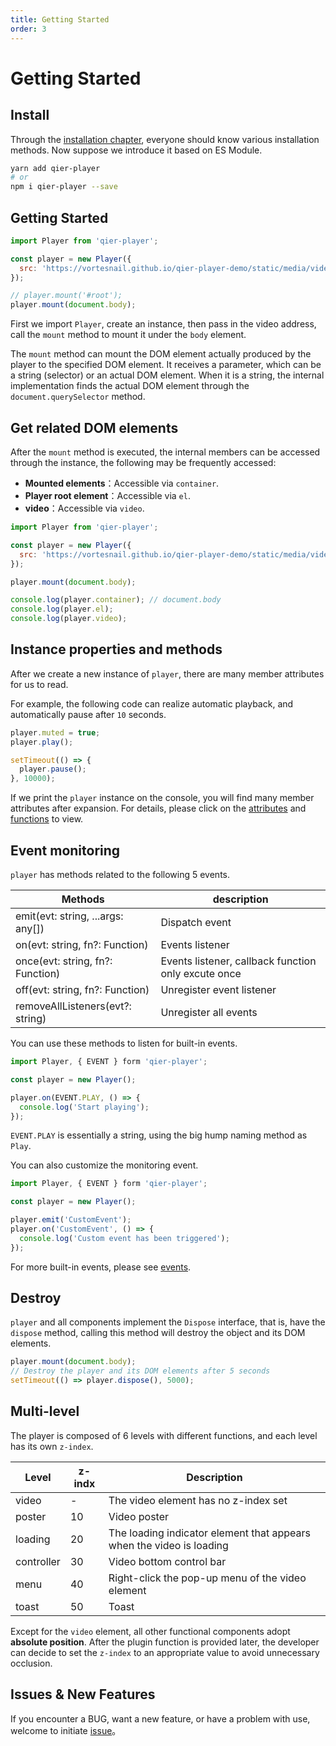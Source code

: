 ```yaml
---
title: Getting Started
order: 3
---
```


# Getting Started

## Install

Through the [installation chapter](/doc/install), everyone should know various installation methods. Now suppose we introduce it based on ES Module.

```bash
yarn add qier-player
# or
npm i qier-player --save
```

## Getting Started

```js
import Player from 'qier-player';

const player = new Player({
  src: 'https://vortesnail.github.io/qier-player-demo/static/media/video480p.d116ba09.mp4',
});

// player.mount('#root');
player.mount(document.body);
```

First we import `Player`, create an instance, then pass in the video address, call the `mount` method to mount it under the `body` element.

The `mount` method can mount the DOM element actually produced by the player to the specified DOM element. It receives a parameter, which can be a string (selector) or an actual DOM element. When it is a string, the internal implementation finds the actual DOM element through the `document.querySelector` method.

## Get related DOM elements

After the `mount` method is executed, the internal members can be accessed through the instance, the following may be frequently accessed:

- **Mounted elements**：Accessible via `container`.
- **Player root element**：Accessible via `el`.
- **video**：Accessible via `video`.

```js
import Player from 'qier-player';

const player = new Player({
  src: 'https://vortesnail.github.io/qier-player-demo/static/media/video480p.d116ba09.mp4',
});

player.mount(document.body);

console.log(player.container); // document.body
console.log(player.el);
console.log(player.video);
```

## Instance properties and methods

After we create a new instance of `player`, there are many member attributes for us to read.

For example, the following code can realize automatic playback, and automatically pause after `10` seconds.

```js
player.muted = true;
player.play();

setTimeout(() => {
  player.pause();
}, 10000);
```

If we print the `player` instance on the console, you will find many member attributes after expansion. For details, please click on the [attributes](/api/property) and [functions](/api/functions) to view.

## Event monitoring

`player` has methods related to the following 5 events.

| Methods                           | description                                         |
| --------------------------------- | --------------------------------------------------- |
| emit(evt: string, ...args: any[]) | Dispatch event                                      |
| on(evt: string, fn?: Function)    | Events listener                                     |
| once(evt: string, fn?: Function)  | Events listener, callback function only excute once |
| off(evt: string, fn?: Function)   | Unregister event listener                           |
| removeAllListeners(evt?: string)  | Unregister all events                               |

You can use these methods to listen for built-in events.

```js
import Player, { EVENT } form 'qier-player';

const player = new Player();

player.on(EVENT.PLAY, () => {
  console.log('Start playing');
});
```

`EVENT.PLAY` is essentially a string, using the big hump naming method as `Play`.

You can also customize the monitoring event.

```js
import Player, { EVENT } form 'qier-player';

const player = new Player();

player.emit('CustomEvent');
player.on('CustomEvent', () => {
  console.log('Custom event has been triggered');
});
```

For more built-in events, please see [events](/api/events).

## Destroy

`player` and all components implement the `Dispose` interface, that is, have the `dispose` method, calling this method will destroy the object and its DOM elements.

```js
player.mount(document.body);
// Destroy the player and its DOM elements after 5 seconds
setTimeout(() => player.dispose(), 5000);
```

## Multi-level

The player is composed of 6 levels with different functions, and each level has its own `z-index`.

| Level      | z-indx | Description                                                          |
| ---------- | ------ | -------------------------------------------------------------------- |
| video      | -      | The video element has no z-index set                                 |
| poster     | 10     | Video poster                                                         |
| loading    | 20     | The loading indicator element that appears when the video is loading |
| controller | 30     | Video bottom control bar                                             |
| menu       | 40     | Right-click the pop-up menu of the video element                     |
| toast      | 50     | Toast                                                                |

Except for the `video` element, all other functional components adopt **absolute position**. After the plugin function is provided later, the developer can decide to set the `z-index` to an appropriate value to avoid unnecessary occlusion.

## Issues & New Features

If you encounter a BUG, ​​want a new feature, or have a problem with use, welcome to initiate [issue](https://github.com/vortesnail/qier-player/issues/new/choose)。
